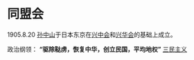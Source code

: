 # 同盟会

1905.8.20 [孙中山](孙中山.md)于日本东京在[兴中会](兴中会.md)和[兴华会](兴华会.md)的基础上成立。

政治纲领： **“驱除鞑虏，恢复中华，创立民国，平均地权”** [三民主义](三民主义.md)
